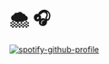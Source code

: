 # 🌨️ 🎧 

[![spotify-github-profile](https://spotify-github-profile.vercel.app/api/view?uid=hhayleyowens&cover_image=true&theme=natemoo-re&show_offline=false&background_color=121212&interchange=false&bar_color=ffffff&bar_color_cover=true)](https://github.com/kittinan/spotify-github-profile)

<!-- <img width="500" alt="image" src="https://github.com/haowens/haowens/assets/69762131/88d6f8eb-7bab-4b40-acff-86f725473e69"/> -->



<!--
**haowens/haowens** is a ✨ _special_ ✨ repository because its `README.md` (this file) appears on your GitHub profile.

Here are some ideas to get you started:

- 🔭 I’m currently working on ...
- 🌱 I’m currently learning ...
- 👯 I’m looking to collaborate on ...
- 🤔 I’m looking for help with ...
- 💬 Ask me about ...
- 📫 How to reach me: ...
- 😄 Pronouns: ...
- ⚡ Fun fact: ...
-->
